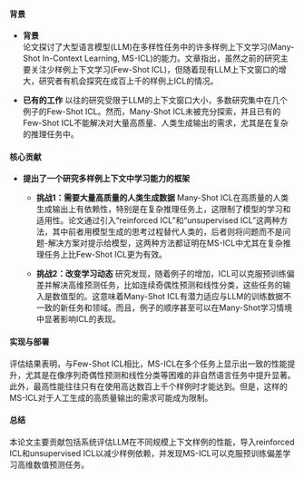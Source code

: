 #### 背景
- **背景**       
    论文探讨了大型语言模型(LLM)在多样性任务中的许多样例上下文学习(Many-Shot In-Context Learning, MS-ICL)的能力。文章指出，虽然之前的研究主要关注少样例上下文学习(Few-Shot ICL)，但随着现有LLM上下文窗口的增大，研究者有机会探究在成百上千的样例上ICL的情况。

- **已有的工作**
    以往的研究受限于LLM的上下文窗口大小，多数研究集中在几个例子的Few-Shot ICL。然而，Many-Shot ICL未被充分探索，并且已有的Few-Shot ICL不能解决对大量高质量、人类生成输出的需求，尤其是在复杂的推理任务中。

#### 核心贡献
- **提出了一个研究多样例上下文中学习能力的框架**
    - **挑战1：需要大量高质量的人类生成数据**
        Many-Shot ICL在高质量的人类生成输出上有依赖性，特别是在复杂推理任务上，这限制了模型的学习和适用性。论文通过引入“reinforced ICL”和“unsupervised ICL”这两种方法，其中前者用模型生成的思考过程替代人类的，后者则将问题而不是问题-解决方案对提示给模型，这两种方法都证明在MS-ICL中尤其在复杂推理任务上比Few-Shot ICL更为有效。

    - **挑战2：改变学习动态**
        研究发现，随着例子的增加，ICL可以克服预训练偏差并解决高维预测任务，比如连续奇偶性预测和线性分类，这些任务的输入是数值型的。这意味着Many-Shot ICL有潜力适应与LLM的训练数据不一致的新任务和领域。而且，例子的顺序甚至可以在Many-Shot学习情境中显著影响ICL的表现。

#### 实现与部署
评估结果表明，与Few-Shot ICL相比，MS-ICL在多个任务上显示出一致的性能提升，尤其是在像序列奇偶性预测和线性分类等困难的非自然语言任务中提升显著。此外，最高性能往往只有在使用高达数百上千个样例时才能达到。但是，这样的MS-ICL对于人工生成的高质量输出的需求可能成为限制。

#### 总结
本论文主要贡献包括系统评估LLM在不同规模上下文样例的性能，导入reinforced ICL和unsupervised ICL以减少样例依赖，并发现MS-ICL可以克服预训练偏差学习高维数值预测任务。